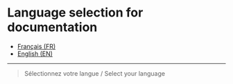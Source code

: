 # Language selection for documentation

- [Français (FR)](../OVERVIEW.md)
- [English (EN)](./en/OVERVIEW.md)

---

> Sélectionnez votre langue / Select your language
